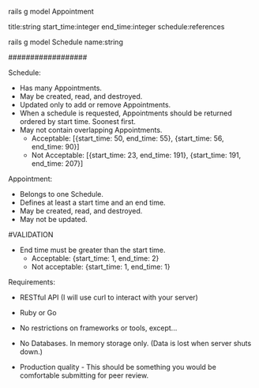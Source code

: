 rails g model Appointment 

title:string 
start_time:integer 
end_time:integer 
schedule:references


rails g model Schedule
name:string

##################

Schedule:
  - Has many Appointments.
  - May be created, read, and destroyed.
  - Updated only to add or remove Appointments.
  - When a schedule is requested, Appointments should be returned ordered by start time. Soonest first.
  - May not contain overlapping Appointments.
    - Acceptable: [{start_time: 50, end_time: 55}, {start_time: 56, end_time: 90}]
    - Not Acceptable: [{start_time: 23, end_time: 191}, {start_time: 191, end_time: 207}] 

Appointment:
  - Belongs to one Schedule.
  - Defines at least a start time and an end time.
  - May be created, read, and destroyed.
  - May not be updated.


  #VALIDATION 
  - End time must be greater than the start time.
    - Acceptable: {start_time: 1, end_time: 2}
    - Not acceptable: {start_time: 1, end_time: 1}

Requirements:

  - RESTful API (I will use curl to interact with your server)

  - Ruby or Go

  - No restrictions on frameworks or tools, except...

  - No Databases. In memory storage only. (Data is lost when server shuts down.) 

  - Production quality - This should be something you would be comfortable submitting for peer review.

